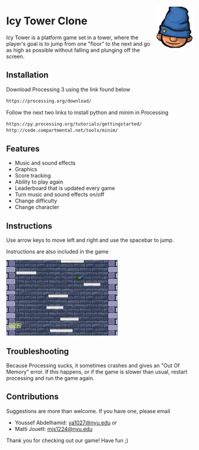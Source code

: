 [<img align="right" src="https://github.com/mattijouett/Final-Project/blob/master/Final_Project/assets/images/harold.png" alt="Icy Tower" width="100">](#)


# Icy Tower Clone

Icy Tower is a platform game set in a tower, where the player's goal is to jump from one "floor" to the next and go as high as possible without falling and plunging off the screen.

## Installation

Download Processing 3 using the link found below

```bash
https://processing.org/download/
```
Follow the next two links to install python and minim in Processing

```bash
https://py.processing.org/tutorials/gettingstarted/
http://code.compartmental.net/tools/minim/
```
## Features
- Music and sound effects
- Graphics
- Score tracking
- Ability to play again
- Leaderboard that is updated every game
- Turn music and sound effects on/off
- Change difficulty
- Change character

## Instructions

Use arrow keys to move left and right and use the spacebar to jump. 

Instructions are also included in the game

[<img align="middle" src="https://github.com/mattijouett/Final-Project/blob/master/screenshot.png" alt="Icy Tower" width="300">](#)

## Troubleshooting
Because Processing sucks, it sometimes crashes and gives an "Out Of Memory" error. If this happens, or if the game is slower than usual, restart processing and run the game again.

## Contributions
Suggestions are more than welcome. If you have one, please email

- Youssef Abdelhamid: ya1027@nyu.edu or
- Matti Jouett: mjs1224@nyu.edu

Thank you for checking out our game! Have fun ;)
